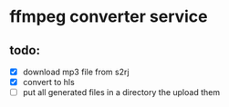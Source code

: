 # ffmpeg converter service

## todo:

- [x] download mp3 file from s2rj
- [x] convert to hls
- [ ] put all generated files in a directory the upload them